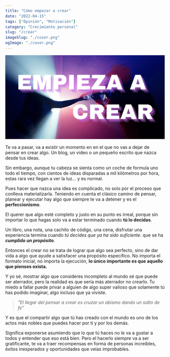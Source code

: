 ```yaml
---
title: "Cómo empezar a crear"
date: "2022-04-15"
tags: ["Opinión", "Motivación"]
category: "Crecimiento personal"
slug: "/crear"
imageSlug: "./cover.png"
ogImage: "./cover.png"
---
```


![portada de artículo: empieza a crear](./cover.png)

Te va a pasar, va a existir un momento en en el que no vas a dejar de pensar en crear algo. Un blog, un video o un pequeño escrito que nazca desde tus ideas. 

Sin embargo, aunque tu cabeza se sienta como un coche de formula uno todo el tiempo, con cientos de ideas disparadas a mil kilómetros por hora, estas rara vez llegan a ver la luz... y es normal. 

Pues hacer que nazca una idea es complicado, no solo por el proceso que conlleva materializarla. Teniendo en cuenta el clásico camino de pensar, planear y ejecutar hay algo que siempre te va a detener y es el **perfeccionismo**.

El querer que algo esté completo y justo en su punto es irreal, porque sin importar lo que hagas solo va a estar terminado cuando **tú lo decidas**. 

Un libro, una nota, una cachito de código, una cena, disfrutar una experiencia termina cuando *tú decides que ya ha sido suficiente*. que se ha ***cumplido un propósito***. 

Entonces el crear no se trata de lograr que algo sea perfecto, sino de dar vida a algo que ayude a satisfacer una propósito específico. No importa el formato inicial, no importa la ejecución, **lo único importante es que aquello que pienses exista.**    

Y yo sé, mostrar algo que consideres incompleto al mundo sé que puede ser aterrador, pero la realidad es que sería más aterrador no crearlo. Tu miedo a fallar puede privar a alguien de algo super valioso que solamente tú has podido imaginar, algo incluso que ya viviste. 

> *"El llegar del pensar a crear es cruzar un abismo dando un salto de fe"* 

Y es que el compartir algo que tú has creado con el mundo es uno de los actos más nobles que puedes hacer por ti y por los demás. 

Significa exponerse asumiendo que lo que tú haces no le va a gustar a todos y entender que eso está bien. Pero el hacerlo siempre va a ser gratificante, te va a traer recompensas en forma de personas increíbles, éxitos inesperados y oportunidades que veías improbables. 